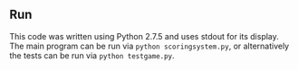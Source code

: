 ## Run

This code was written using Python 2.7.5 and uses stdout for its display. The main program can be run via `python scoringsystem.py`, or alternatively the tests can be run via `python testgame.py`.
